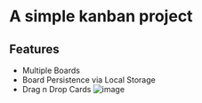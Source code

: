 # A simple kanban project
## Features
- Multiple Boards
- Board Persistence via Local Storage
- Drag n Drop Cards
![image](https://github.com/user-attachments/assets/da250d20-9318-491d-8acb-c0c0726e7545)
